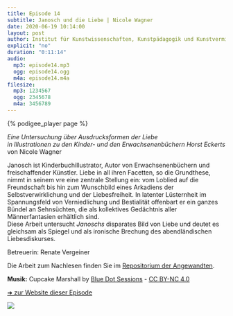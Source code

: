 ```yaml
---
title: Episode 14
subtitle: Janosch und die Liebe | Nicole Wagner
date: 2020-06-19 10:14:00
layout: post
author: Institut für Kunstwissenschaften, Kunstpädagogik und Kunstvermittlung
explicit: "no"
duration: "0:11:14"
audio:
  mp3: episode14.mp3
  ogg: episode14.ogg
  m4a: episode14.m4a
filesize:
  mp3: 1234567
  ogg: 2345678
  m4a: 3456789
---
```


{% podigee_player page %}

_Eine Untersuchung über Ausdrucksformen der Liebe  
in Illustrationen zu den Kinder- und den Erwachsenenbüchern Horst Eckerts_ von Nicole Wagner

Janosch ist Kinderbuchillustrator, Autor von Erwachsenenbüchern und freischaffender Künstler. Liebe in all ihren Facetten, so die Grundthese, nimmt in seinem vre eine zentrale Stellung ein: vom Loblied auf die Freundschaft bis hin zum Wunschbild eines Arkadiens der Selbstverwirklichung und der Liebesfreiheit. In latenter Lüsternheit im Spannungsfeld von Verniedlichung und Bestialität offenbart er ein ganzes Bündel an Sehnsüchten, die als kollektives Gedächtnis aller Männerfantasien erhältlich sind.  
Diese Arbeit untersucht _Janoschs_ disparates Bild von Liebe und deutet es gleichsam als Spiegel und als ironische Brechung des abendländischen Liebesdiskurses.

Betreuerin: Renate Vergeiner

Die Arbeit zum Nachlesen finden Sie im [Repositorium der Angewandten](http://phaidra.bibliothek.uni-ak.ac.at/o:35230).

**Musik:** Cupcake Marshall by [Blue Dot Sessions](https://freemusicarchive.org/music/Blue_Dot_Sessions) - [CC BY-NC 4.0](https://creativecommons.org/licenses/by-nc/4.0/)

[➜ zur Website dieser Episode](https://channel-clayton.uni-ak.ac.at/index.php/janosch-und-die-liebe/)

![](https://channel-clayton.uni-ak.ac.at/wp-content/uploads/2020/06/Janosch_Ich-liebe-dich-du-mausescharfes-Luder-fideralla-1024x1024.jpg)
